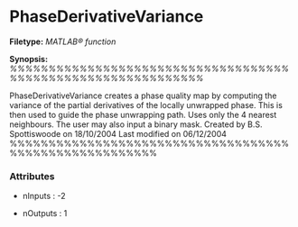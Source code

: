 # PhaseDerivativeVariance

**Filetype:** _MATLAB&reg; function_

**Synopsis:** _%%%%%%%%%%%%%%%%%%%%%%%%%%%%%%%%%%%%%%%%%%%%%%%%%%%%%%%%%%%%%_

PhaseDerivativeVariance creates a phase quality map by
computing the variance of the partial derivatives of the
locally unwrapped phase. This is then used
to guide the phase unwrapping path. Uses only the 4 nearest
neighbours. The user may also input a binary mask.
Created by B.S. Spottiswoode on 18/10/2004
Last modified on 06/12/2004
%%%%%%%%%%%%%%%%%%%%%%%%%%%%%%%%%%%%%%%%%%%%%%%%%%%%%%%


### Attributes


- nInputs : -2

- nOutputs : 1

